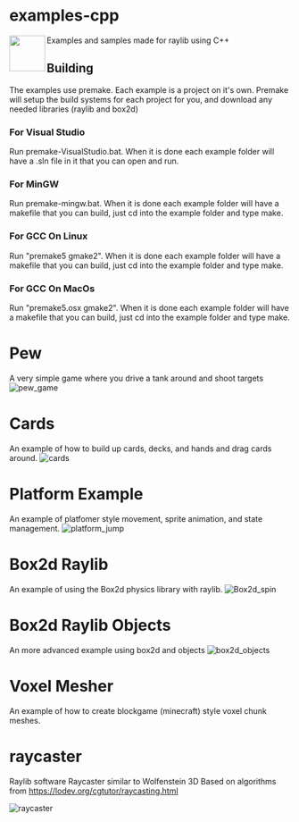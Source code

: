 # examples-cpp
<img align="left" src="https://github.com/raysan5/raylib/raw/master/logo/raylib_logo_animation.gif" width="64">
Examples and samples made for raylib using C++

## Building
The examples use premake. Each example is a project on it's own. Premake will setup the build systems for each project for you, and download any needed libraries (raylib and box2d)

### For Visual Studio
Run premake-VisualStudio.bat. When it is done each example folder will have a .sln file in it that you can open and run.

### For MinGW
Run premake-mingw.bat. When it is done each example folder will have a makefile that you can build, just cd into the example folder and type make.

### For GCC On Linux
Run "premake5 gmake2". When it is done each example folder will have a makefile that you can build, just cd into the example folder and type make.

### For GCC On MacOs
Run "premake5.osx gmake2". When it is done each example folder will have a makefile that you can build, just cd into the example folder and type make.

# Pew
A very simple game where you drive a tank around and shoot targets
![pew_game](https://user-images.githubusercontent.com/322174/138608560-47de649e-7316-42f3-a4f5-c8ba59ef8b98.gif)

# Cards
An example of how to build up cards, decks, and hands and drag cards around.
![cards](https://user-images.githubusercontent.com/322174/138608557-5b1dfeb3-33a3-409c-8635-0dac7f7cdf36.gif)

# Platform Example
An example of platfomer style movement, sprite animation, and state management.
![platform_jump](https://user-images.githubusercontent.com/322174/147867102-ce62fbbd-2f2a-4ccd-8d44-9f49450b9df5.gif)

# Box2d Raylib
An example of using the Box2d physics library with raylib.
![Box2d_spin](https://user-images.githubusercontent.com/322174/155644898-4667f4e6-894c-4ae0-90bd-485c503fe2a6.gif)

# Box2d Raylib Objects
An more advanced example using box2d and objects
![box2d_objects](https://user-images.githubusercontent.com/322174/155657154-b13f5fa7-2f18-43ce-a647-deb2cebff826.gif)

# Voxel Mesher
An example of how to create blockgame (minecraft) style voxel chunk meshes.

# raycaster
Raylib software Raycaster similar to Wolfenstein 3D
	Based on algorithms from https://lodev.org/cgtutor/raycasting.html

![raycaster](https://user-images.githubusercontent.com/322174/203472549-2918ff06-0cb9-492d-bb8a-85fce61bc108.gif)

